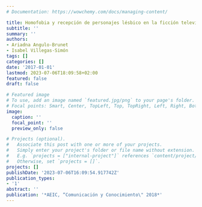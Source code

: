 ```yaml
---
# Documentation: https://wowchemy.com/docs/managing-content/

title: Homofobia y recepción de personajes lésbico en la ficción televisiva
subtitle: ''
summary: ''
authors:
- Ariadna Angulo-Brunet
- Isabel Villegas-Simón
tags: []
categories: []
date: '2017-01-01'
lastmod: 2023-07-06T18:09:58+02:00
featured: false
draft: false

# Featured image
# To use, add an image named `featured.jpg/png` to your page's folder.
# Focal points: Smart, Center, TopLeft, Top, TopRight, Left, Right, BottomLeft, Bottom, BottomRight.
image:
  caption: ''
  focal_point: ''
  preview_only: false

# Projects (optional).
#   Associate this post with one or more of your projects.
#   Simply enter your project's folder or file name without extension.
#   E.g. `projects = ["internal-project"]` references `content/project/deep-learning/index.md`.
#   Otherwise, set `projects = []`.
projects: []
publishDate: '2023-07-06T16:09:54.917742Z'
publication_types:
- '1'
abstract: ''
publication: '*AEIC, “Comunicación y Conocimiento\" 2018*'
---
```

